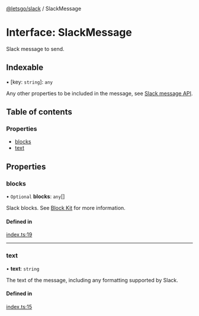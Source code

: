[@letsgo/slack](../README.md) / SlackMessage

# Interface: SlackMessage

Slack message to send.

## Indexable

▪ [key: `string`]: `any`

Any other properties to be included in the message, see [Slack message API](https://api.slack.com/messaging/composing).

## Table of contents

### Properties

- [blocks](SlackMessage.md#blocks)
- [text](SlackMessage.md#text)

## Properties

### blocks

• `Optional` **blocks**: `any`[]

Slack blocks. See [Block Kit](https://api.slack.com/reference/block-kit/blocks) for more information.

#### Defined in

[index.ts:19](https://github.com/tjanczuk/letsgo/blob/c32fd97/packages/slack/src/index.ts#L19)

___

### text

• **text**: `string`

The text of the message, including any formatting supported by Slack.

#### Defined in

[index.ts:15](https://github.com/tjanczuk/letsgo/blob/c32fd97/packages/slack/src/index.ts#L15)
